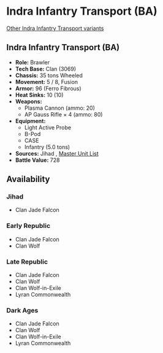 # Indra Infantry Transport (BA) 

[Other Indra Infantry Transport variants](../indra_infantry_transport.md) 

## Indra Infantry Transport (BA) 

- **Role:** Brawler 
- **Tech Base:** Clan (3069) 
- **Chassis:** 35 tons Wheeled 
- **Movement:** 5 / 8, Fusion 
- **Armor:** 96 (Ferro Fibrous) 
- **Heat Sinks:** 10 (10) 
- **Weapons:** 
  - Plasma Cannon (ammo: 20) 
  - AP Gauss Rifle × 4 (ammo: 80) 
- **Equipment:** 
  - Light Active Probe 
  - B-Pod 
  - CASE 
  - Infantry (5.0 tons) 
- **Sources:** Jihad , [Master Unit List](http://masterunitlist.info/Unit/Details/1612/indra-infantry-transport-ba) 
- **Battle Value:** 728 

## Availability 

### Jihad 

- Clan Jade Falcon 

### Early Republic 

- Clan Jade Falcon 
- Clan Wolf 

### Late Republic 

- Clan Jade Falcon 
- Clan Wolf 
- Clan Wolf-in-Exile 
- Lyran Commonwealth 

### Dark Ages 

- Clan Jade Falcon 
- Clan Wolf 
- Clan Wolf-in-Exile 
- Lyran Commonwealth 

